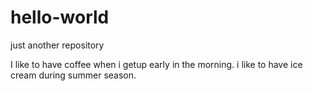 # hello-world
just another repository

I like to have coffee when i getup early in the morning.
i like to have ice cream during summer season.
